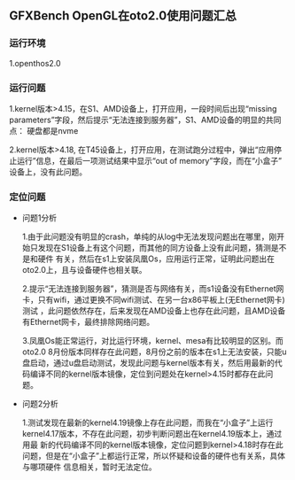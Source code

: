 ## GFXBench OpenGL在oto2.0使用问题汇总

### 运行环境
1.openthos2.0

### 运行问题
1.kernel版本>4.15，在S1、AMD设备上，打开应用，一段时间后出现“missing parameters”字段，然后提示“无法连接到服务器”，S1、AMD设备的明显的共同点：
硬盘都是nvme

2.kernel版本>4.18, 在T45设备上，打开应用，在测试跑分过程中，弹出“应用停止运行”信息，在最后一项测试结果中显示“out of memory”字段，而在“小盒子”
设备上，没有此问题。

### 定位问题
  - 问题1分析
    
    1.由于此问题没有明显的crash，单纯的从log中无法发现问题出在哪里，刚开始只发现在S1设备上有这个问题，而其他的同方设备上没有此问题，猜测是不是和硬件
    有关，然后在s1上安装凤凰Os，应用运行正常，证明此问题出在oto2.0上，且与设备硬件也相关联。
    
    2.提示“无法连接到服务器”，猜测是否与网络有关，而s1设备没有Ethernet网卡，只有wifi，通过更换不同wifi测试、在另一台x86平板上(无Ethernet网卡)测试
    ，此问题依然存在，后来发现在AMD设备上也存在此问题，且AMD设备有Ethernet网卡，最终排除网络问题。
    
    3.凤凰Os能正常运行，对比运行环境，kernel、mesa有比较明显的区别。而oto2.0 8月份版本同样存在此问题，8月份之前的版本在s1上无法安装，只能u盘启动，通过u盘启动测试，发现此问题与kernel版本有关，然后用最新的代码编译不同的kernel版本镜像，定位到问题处在kernel>4.15时都存在此问题。
    
  - 问题2分析
  
    1.测试发现在最新的kernel4.19镜像上存在此问题，而我在“小盒子”上运行kernel4.17版本，不存在此问题，初步判断问题出在kernel4.19版本上，通过用最
    新的代码编译不同的kernel版本镜像，定位问题到kernel>4.18时存在此问题，但是在“小盒子”上都运行正常，所以怀疑和设备的硬件也有关系，具体与哪项硬件
    信息相关，暂时无法定位。
